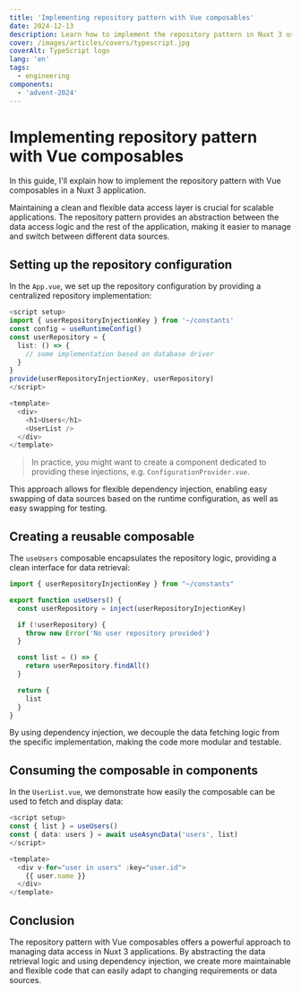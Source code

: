 ```yaml
---
title: 'Implementing repository pattern with Vue composables'
date: 2024-12-13
description: Learn how to implement the repository pattern in Nuxt 3 using Vue composables.
cover: /images/articles/covers/typescript.jpg
coverAlt: TypeScript logo
lang: 'en'
tags:
  - engineering
components:
  - 'advent-2024'
---
```


# Implementing repository pattern with Vue composables

In this guide, I'll explain how to implement the repository pattern with Vue composables in a Nuxt 3 application.

Maintaining a clean and flexible data access layer is crucial for scalable applications. The repository pattern provides an abstraction between the data access logic and the rest of the application, making it easier to manage and switch between different data sources.

## Setting up the repository configuration

In the `App.vue`, we set up the repository configuration by providing a centralized repository implementation:

```ts
<script setup>
import { userRepositoryInjectionKey } from '~/constants'
const config = useRuntimeConfig()
const userRepository = {
  list: () => {
    // some implementation based on database driver
  }
}
provide(userRepositoryInjectionKey, userRepository)
</script>

<template>
  <div>
    <h1>Users</h1>
    <UserList />
  </div>
</template>
```

> In practice, you might want to create a component dedicated to providing these injections, e.g. `ConfigurationProvider.vue`.

This approach allows for flexible dependency injection, enabling easy swapping of data sources based on the runtime configuration, as well as easy swapping for testing.

## Creating a reusable composable

The `useUsers` composable encapsulates the repository logic, providing a clean interface for data retrieval:

```ts
import { userRepositoryInjectionKey } from "~/constants"

export function useUsers() {
  const userRepository = inject(userRepositoryInjectionKey)

  if (!userRepository) {
    throw new Error('No user repository provided')
  }

  const list = () => {
    return userRepository.findAll()
  }

  return {
    list
  }
}
```

By using dependency injection, we decouple the data fetching logic from the specific implementation, making the code more modular and testable.

## Consuming the composable in components

In the `UserList.vue`, we demonstrate how easily the composable can be used to fetch and display data:

```ts
<script setup>
const { list } = useUsers()
const { data: users } = await useAsyncData('users', list)
</script>

<template>
  <div v-for="user in users" :key="user.id">
    {{ user.name }}
  </div>
</template>
```

## Conclusion

The repository pattern with Vue composables offers a powerful approach to managing data access in Nuxt 3 applications. By abstracting the data retrieval logic and using dependency injection, we create more maintainable and flexible code that can easily adapt to changing requirements or data sources.
